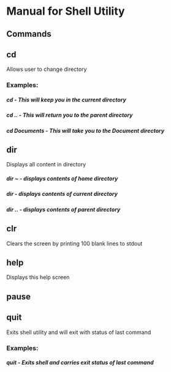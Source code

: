 # Manual for Shell Utility
## Commands
## cd
Allows user to change directory
### Examples:
##### cd - This will keep you in the current directory
##### cd .. - This will return you to the parent directory
##### cd Documents - This will take you to the Document directory

## dir
Displays all content in directory *<directory>*
##### dir ~ - displays contents of home directory
##### dir - displays contents of current directory
##### dir .. - displays contents of parent directory

## clr
Clears the screen by printing 100 blank lines to stdout

## help
Displays this help screen

## pause

## quit
Exits shell utility and will exit with status of last command
### Examples:
##### quit - Exits shell and carries exit status of last command

